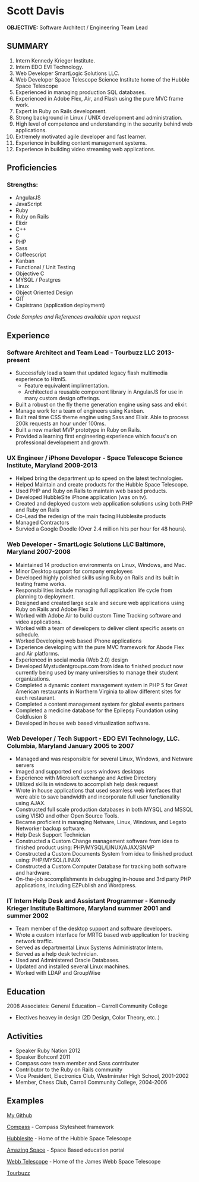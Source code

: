# Scott Davis

**OBJECTIVE:** Software Architect / Engineering Team Lead

## SUMMARY

1. Intern Kennedy Krieger Institute.
2. Intern EDO EVI Technology.
3. Web Developer SmartLogic Solutions LLC.
4. Web Developer Space Telescope Science Institute home of the Hubble Space 	Telescope 
5. Experienced in managing production SQL databases. 
6. Experienced in Adobe Flex, Air, and Flash using the pure MVC frame work.
7. Expert in Ruby on Rails development.
8. Strong background in Linux / UNIX development and administration.
9. High level of competence and understanding in the security behind web applications.
10. Extremely motivated agile developer and fast learner.
11. Experience in building content management systems.
12. Experience in building video streaming web applications.

## Proficiencies

### Strengths:
* AngularJS
* JavaScript
* Ruby	
* Ruby on Rails
* Elixir
* C++
* C
* PHP
* Sass
* Coffeescript
* Kanban
* Functional / Unit Testing
* Objective C
* MYSQL / Postgres
* Linux
* Object Oriented Design
* GIT
* Capistrano (application deployment)

*Code Samples and References available upon request*

## Experience

### Software Architect and Team Lead - Tourbuzz LLC 2013-present
* Successfuly lead a team that updated legacy flash multimedia experience to Html5.
  * Feature equivalent implimentation.
  * Architected a reusable component library in AngularJS for use in many custom design offerings.
* Built a robust on the fly theme generation engine using sass and elixir.
* Manage work for a team of engineers using Kanban.
* Built real time CSS theme engine using Sass and Elixir. Able to process 200k requests an hour under 100ms.
* Built a new market MVP prototype in Ruby on Rails.
* Provided a learning first engineering experience which focus's on professional development and growth.

### UX Engineer / iPhone Developer - Space Telescope Science Institute, Maryland 2009-2013

* Helped bring the department up to speed on the latest technologies.
* Helped Maintain and create products for the Hubble Space Telescope.
* Used PHP and Ruby on Rails to maintain web based products.
* Developed HubbleSite iPhone application (was on tv).
* Created and deployed custom web application solutions using both PHP and Ruby on Rails
* Co-Lead the redesign of the main facing Hubblesite products
* Managed Contractors
* Survied a Google Doodle (Over 2.4 million hits per hour for 48 hours).

### Web Developer - SmartLogic Solutions LLC Baltimore, Maryland 2007-2008
* Maintained 14 production environments on Linux, Windows, and Mac.
* Minor Desktop support for company employees
* Developed highly polished skills using Ruby on Rails and its built in testing frame works.
* Responsibilities include managing full application life cycle from planning to deployment.
* Designed and created large scale and secure web applications using Ruby on Rails and Adobe Flex 3
* Worked with Adobe Air to build custom Time Tracking software and video applications.
* Worked with a team of developers to deliver client specific assets on schedule.
* Worked Developing web based iPhone applications
* Experience developing with the pure MVC framework for Abode Flex and Air platforms.
* Experienced in social media (Web 2.0) design 
* Developed Mystudentgroups.com from idea to finished product now currently being used by many universities to manage their student organizations.
* Completed a dynamic content management system in PHP 5 for Great American restaurants in Northern Virginia to allow different sites for each restaurant.
* Completed a content management system for global events partners
* Completed a medicine database for the Epilepsy Foundation using Coldfusion 8
* Developed in house web based virtualization software.

### Web Developer / Tech Support - EDO EVI Technology, LLC. Columbia, Maryland January 2005 to 2007 
* Managed and was responsible for several Linux, Windows, and Netware servers
* Imaged and supported end users windows desktops
* Experience with Microsoft exchange and Active Directory
* Utilized skills in windows to accomplish help desk request
* Wrote in house applications that used seamless web interfaces that were able to save bandwidth and incorporate full user functionality using AJAX.
* Constructed full scale production databases in both MYSQL and MSSQL using VISIO and other Open Source Tools.
* Became proficient in managing Netware, Linux, Windows, and Legato Networker backup software.
* Help Desk Support Technician
* Constructed a Custom Change management software from idea to finished product using: PHP/MYSQL/LINUX/AJAX/SNMP
* Constructed a Custom Documents System from idea to finished product using: PHP/MYSQL/LINUX
* Constructed a Custom Computer Database for tracking both software and hardware.
* On-the-job accomplishments in debugging in-house and 3rd party PHP applications, including EZPublish and Wordpress.

### IT Intern Help Desk and Assistant Programmer - Kennedy Krieger Institute Baltimore, Maryland summer 2001 and summer 2002
* Team member of the desktop support and software developers.
* Wrote a custom interface for MRTG based web application for tracking network traffic.
* Served as departmental Linux Systems Administrator Intern.
* Served as a help desk technician.
* Used and Administered Oracle Databases.
* Updated and installed several Linux machines.
* Worked with LDAP and GroupWise

## Education

2008 Associates: General Education – Carroll Community College

* Electives heavey in design (2D Design, Color Theory, etc..)

## Activities

* Speaker Ruby Nation 2012
* Speaker Bohconf 2011
* Compass core team member and Sass contributer
* Contributor to the Ruby on Rails community 
* Vice President, Electronics Club, Westminster High School, 2001-2002
* Member, Chess Club, Carroll Community College, 2004-2006 

## Examples

[My Github](http://github.com/scottdavis)

[Compass](http://compass-style.org) - Compass Stylesheet framework

[Hubblesite](http://hubblesite.org) - Home of the Hubble Space Telescope

[Amazing Space](http://amazing-space.stsci.edu) - Space Based education portal

[Webb Telescope](http://webbtelescope.org) - Home of the James Webb Space Telescope

[Tourbuzz](http://tourbuzz.net) 
